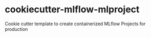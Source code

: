 # cookiecutter-mlflow-mlproject
Cookie cutter template to create containerized MLflow Projects for production
